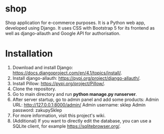 # shop
Shop application for e-commerce purposes.
It is a Python web app, developed using Django.
It uses CSS with Bootstrap 5 for its frontend as well as django-allauth and Google API for authorisation.

# Installation
1. Download and install Django: https://docs.djangoproject.com/en/4.1/topics/install/.
2. Install django-allauth: https://pypi.org/project/django-allauth/.
3. Install Pillow: https://pypi.org/project/Pillow/.
4. Clone the repository.
5. Go to main directory and run **python manage.py runserver**.
6. After server startup, go to admin panel and add some products:
   Admin URL: http://127.0.0.1:8000/admin/ 
   Admin username: sklep 
   Admin password: zakupySklep
7. For more information, visit this project's wiki.
8. (Additional) If you want to directly edit the database, you can use a SQLite client, for example https://sqlitebrowser.org/.
